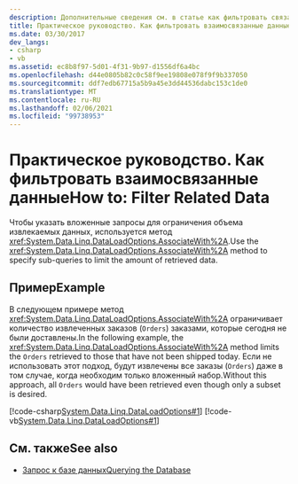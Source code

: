 ```yaml
---
description: Дополнительные сведения см. в статье как фильтровать связанные данные.
title: Практическое руководство. Как фильтровать взаимосвязанные данные
ms.date: 03/30/2017
dev_langs:
- csharp
- vb
ms.assetid: ec8b8f97-5d01-4f31-9b97-d1556df6a4bc
ms.openlocfilehash: d44e0805b82c0c58f9ee19808e078f9f9b337050
ms.sourcegitcommit: ddf7edb67715a5b9a45e3dd44536dabc153c1de0
ms.translationtype: MT
ms.contentlocale: ru-RU
ms.lasthandoff: 02/06/2021
ms.locfileid: "99738953"
---
```

# <a name="how-to-filter-related-data"></a><span data-ttu-id="a2f77-103">Практическое руководство. Как фильтровать взаимосвязанные данные</span><span class="sxs-lookup"><span data-stu-id="a2f77-103">How to: Filter Related Data</span></span>

<span data-ttu-id="a2f77-104">Чтобы указать вложенные запросы для ограничения объема извлекаемых данных, используется метод <xref:System.Data.Linq.DataLoadOptions.AssociateWith%2A>.</span><span class="sxs-lookup"><span data-stu-id="a2f77-104">Use the <xref:System.Data.Linq.DataLoadOptions.AssociateWith%2A> method to specify sub-queries to limit the amount of retrieved data.</span></span>  
  
## <a name="example"></a><span data-ttu-id="a2f77-105">Пример</span><span class="sxs-lookup"><span data-stu-id="a2f77-105">Example</span></span>  

 <span data-ttu-id="a2f77-106">В следующем примере метод <xref:System.Data.Linq.DataLoadOptions.AssociateWith%2A> ограничивает количество извлеченных заказов (`Orders`) заказами, которые сегодня не были доставлены.</span><span class="sxs-lookup"><span data-stu-id="a2f77-106">In the following example, the <xref:System.Data.Linq.DataLoadOptions.AssociateWith%2A> method limits the `Orders` retrieved to those that have not been shipped today.</span></span> <span data-ttu-id="a2f77-107">Если не использовать этот подход, будут извлечены все заказы (`Orders`) даже в том случае, когда необходим только вложенный набор.</span><span class="sxs-lookup"><span data-stu-id="a2f77-107">Without this approach, all `Orders` would have been retrieved even though only a subset is desired.</span></span>  
  
 [!code-csharp[System.Data.Linq.DataLoadOptions#1](../../../../../../samples/snippets/csharp/VS_Snippets_Data/system.data.linq.dataloadoptions/cs/program.cs#1)]
 [!code-vb[System.Data.Linq.DataLoadOptions#1](../../../../../../samples/snippets/visualbasic/VS_Snippets_Data/system.data.linq.dataloadoptions/vb/module1.vb#1)]  
  
## <a name="see-also"></a><span data-ttu-id="a2f77-108">См. также</span><span class="sxs-lookup"><span data-stu-id="a2f77-108">See also</span></span>

- [<span data-ttu-id="a2f77-109">Запрос к базе данных</span><span class="sxs-lookup"><span data-stu-id="a2f77-109">Querying the Database</span></span>](querying-the-database.md)
